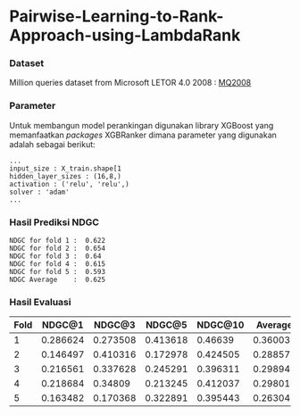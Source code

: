 # Pairwise-Learning-to-Rank-Approach-using-LambdaRank


### Dataset
Million queries dataset from Microsoft LETOR 4.0 2008 :
[MQ2008](https://www.microsoft.com/en-us/research/project/letor-learning-rank-information-retrieval/#!letor-4-0)

### Parameter
Untuk membangun model perankingan digunakan library XGBoost yang memanfaatkan _packages_ XGBRanker dimana parameter yang digunakan adalah sebagai berikut:
```
...
input_size : X_train.shape[1
hidden_layer_sizes : (16,8,)
activation : ('relu', 'relu',)
solver : 'adam'
...
```
### Hasil Prediksi NDGC
```
NDGC for fold 1 :  0.622
NDGC for fold 2 :  0.654
NDGC for fold 3 :  0.64
NDGC for fold 4 :  0.615
NDGC for fold 5 :  0.593
NDGC Average    :  0.625
```

### Hasil Evaluasi 

|Fold |   NDGC@1    |   NDGC@3    |   NDGC@5   |   NDGC@10   |   Average   |
|-----|-------------|-------------|-------------|-------------|-------------|
|  1  | 0.286624    | 0.273508    | 0.413618    | 0.46639     | 0.360035    |
|  2  | 0.146497    | 0.410316    | 0.172978    | 0.424505    | 0.288574    |
|  3  | 0.216561    | 0.337628	  | 0.245291    | 0.396311    | 0.298948	  |
|  4  | 0.218684    | 0.34809     | 0.213245    | 0.412037    | 0.298014    |
|  5  | 0.163482	  | 0.170368    | 0.322891    | 0.395443    | 0.263046	  |
